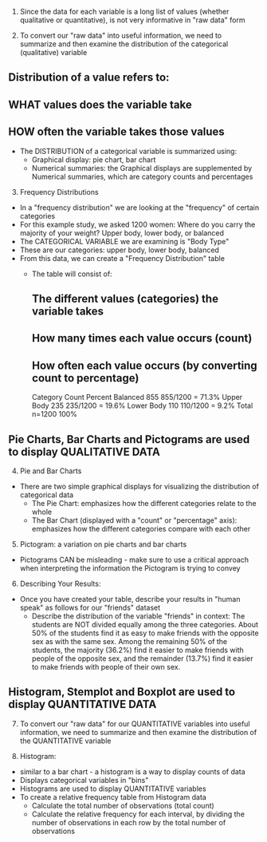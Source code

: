 <!-- Examining Distributions - Exploratory Data Analysis (EDA) --> 

1. Since the data for each variable is a long list of values (whether qualitative or quantitative), is not very informative in "raw data" form 

2. To convert our "raw data" into useful information, we need to summarize and then examine the distribution of the categorical (qualitative) variable
  ## Distribution of a value refers to:
   ## WHAT values does the variable take 
   ## HOW often the variable takes those values 
  - The DISTRIBUTION of a categorical variable is summarized using:
    - Graphical display: pie chart, bar chart
    - Numerical summaries: the Graphical displays are supplemented by Numerical summaries, which are category counts and percentages 
    
3. Frequency Distributions 
  - In a "frequency distribution" we are looking at the "frequency" of certain categories 
  - For this example study, we asked 1200 women: Where do you carry the majority of your weight? Upper body, lower body, or balanced
  - The CATEGORICAL VARIABLE we are examining is "Body Type" 
  - These are our categories: upper body, lower body, balanced
  - From this data, we can create a "Frequency Distribution" table 
    - The table will consist of: 
      ## The different values (categories) the variable takes 
      ## How many times each value occurs (count)
      ## How often each value occurs (by converting count to percentage)
      
        Category	       Count	      Percent
        Balanced	        855	          855/1200 = 71.3%
        Upper Body	        235	          235/1200 = 19.6%
        Lower Body	        110	          110/1200 = 9.2%
        Total	           n=1200	       100%
        
## Pie Charts, Bar Charts and Pictograms are used to display QUALITATIVE DATA ##        

4. Pie and Bar Charts 
  - There are two simple graphical displays for visualizing the distribution of categorical data 
    - The Pie Chart: emphasizes how the different categories relate to the whole
    - The Bar Chart (displayed with a "count" or "percentage" axis): emphasizes how the different categories compare with each other 
    
5. Pictogram: a variation on pie charts and bar charts 
  - Pictograms CAN be misleading - make sure to use a critical approach when interpreting the information the Pictogram is trying to convey 
  
6. Describing Your Results: 
  - Once you have created your table, describe your results in "human speak" as follows for our "friends" dataset 
    - Describe the distribution of the variable "friends" in context:
      The students are NOT divided equally among the three categories. About 50% of the students find it as easy to make friends with the opposite sex as with the same sex. Among the remaining 50% of the students, the majority (36.2%) find it easier to make friends with people of the opposite sex, and the remainder (13.7%) find it easier to make friends with people of their own sex.
      
## Histogram, Stemplot and Boxplot are used to display QUANTITATIVE DATA ## 

7. To convert our "raw data" for our QUANTITATIVE variables into useful information, we need to summarize and then examine the distribution of the QUANTITATIVE variable 

8. Histogram: 
  - similar to a bar chart - a histogram is a way to display counts of data
  - Displays categorical variables in "bins" 
  - Histograms are used to display QUANTITATIVE variables 
  - To create a relative frequency table from Histogram data
    - Calculate the total number of observations (total count) 
    - Calculate the relative frequency for each interval, by dividing the number of observations in each row by the total number of observations 
    
  
  
  
  
  
  
  
  
  